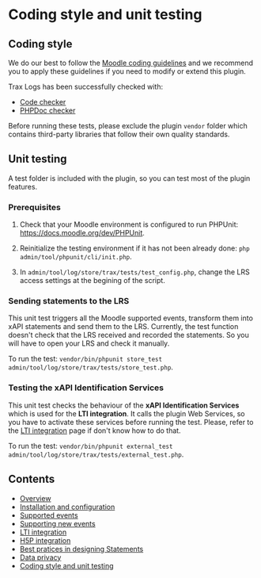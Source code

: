 # Coding style and unit testing

## Coding style

We do our best to follow the [Moodle coding guidelines](https://docs.moodle.org/dev/Coding_style) and we recommend you to apply these guidelines if you need to modify or extend this plugin.

Trax Logs has been successfully checked with:
- [Code checker](http://moodle.org/plugins/view.php?plugin=local_codechecker)
- [PHPDoc checker](https://github.com/marinaglancy/moodle-local_moodlecheck)

Before running these tests, please exclude the plugin `vendor` folder which contains third-party libraries that follow their own quality standards.


## Unit testing

A test folder is included with the plugin, so you can test most of the plugin features.


### Prerequisites

1. Check that your Moodle environment is configured to run PHPUnit: https://docs.moodle.org/dev/PHPUnit.

2. Reinitialize the testing environment if it has not been already done: `php admin/tool/phpunit/cli/init.php`.

3. In `admin/tool/log/store/trax/tests/test_config.php`, change the LRS access settings at the begining of the script.


### Sending statements to the LRS

This unit test triggers all the Moodle supported events, transform them into xAPI statements and send them to the LRS.
Currently, the test function doesn't check that the LRS received and recorded the statements.
So you will have to open your LRS and check it manually.

To run the test: `vendor/bin/phpunit store_test admin/tool/log/store/trax/tests/store_test.php`.


### Testing the xAPI Identification Services

This unit test checks the behaviour of the **xAPI Identification Services** which is used for the **LTI integration**.
It calls the plugin Web Services, so you have to activate these services before running the test.
Please, refer to the [LTI integration](lti.md) page if don't know how to do that.

To run the test: `vendor/bin/phpunit external_test admin/tool/log/store/trax/tests/external_test.php`.



## Contents

* [Overview](../README.md)
* [Installation and configuration](install.md)
* [Supported events](events.md)
* [Supporting new events](extend.md)
* [LTI integration](lti.md)
* [H5P integration](h5p.md)
* [Best pratices in designing Statements](best-practices.md)
* [Data privacy](privacy.md)
* [Coding style and unit testing](test.md)
